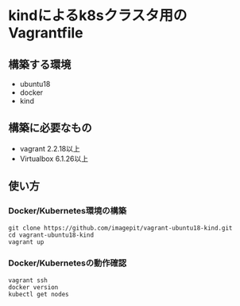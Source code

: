 # kindによるk8sクラスタ用のVagrantfile

## 構築する環境

- ubuntu18
- docker
- kind

## 構築に必要なもの

- vagrant 2.2.18以上
- Virtualbox 6.1.26以上

## 使い方

### Docker/Kubernetes環境の構築

```
git clone https://github.com/imagepit/vagrant-ubuntu18-kind.git
cd vagrant-ubuntu18-kind
vagrant up
```

### Docker/Kubernetesの動作確認

```
vagrant ssh
docker version
kubectl get nodes
```